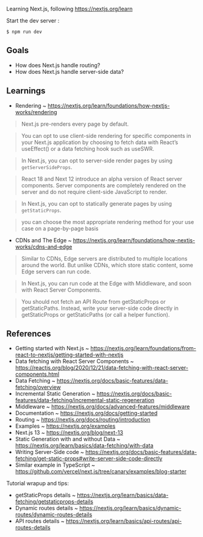 Learning Next.js, following <https://nextjs.org/learn>

Start the dev server :
```
$ npm run dev
```

## Goals

- How does Next.js handle routing?
- How does Next.js handle server-side data?

## Learnings

- Rendering ~ <https://nextjs.org/learn/foundations/how-nextjs-works/rendering>

> Next.js pre-renders every page by default.

> You can opt to use client-side rendering for specific components in your
> Next.js application by choosing to fetch data with React’s useEffect() or a
> data fetching hook such as useSWR.

> In Next.js, you can opt to server-side render pages by using
> `getServerSideProps`.

> React 18 and Next 12 introduce an alpha version of React server components.
> Server components are completely rendered on the server and do not require
> client-side JavaScript to render.

> In Next.js, you can opt to statically generate pages by using
> `getStaticProps`.

> you can choose the most appropriate rendering method for your use case on a
> page-by-page basis

- CDNs and The Edge ~ <https://nextjs.org/learn/foundations/how-nextjs-works/cdns-and-edge>

> Similar to CDNs, Edge servers are distributed to multiple locations around
> the world. But unlike CDNs, which store static content, some Edge servers can
> run code.

> In Next.js, you can run code at the Edge with Middleware, and soon with React
> Server Components.

> You should not fetch an API Route from getStaticProps or getStaticPaths.
> Instead, write your server-side code directly in getStaticProps or
> getStaticPaths (or call a helper function).

## References

- Getting started with Next.js ~ <https://nextjs.org/learn/foundations/from-react-to-nextjs/getting-started-with-nextjs>
- Data fetching with React Server Components ~ <https://reactjs.org/blog/2020/12/21/data-fetching-with-react-server-components.html>
- Data Fetching ~ <https://nextjs.org/docs/basic-features/data-fetching/overview>
- Incremental Static Generation ~ <https://nextjs.org/docs/basic-features/data-fetching/incremental-static-regeneration>
- Middleware ~ <https://nextjs.org/docs/advanced-features/middleware>
- Documentation ~ <https://nextjs.org/docs/getting-started>
- Routing ~ <https://nextjs.org/docs/routing/introduction>
- Examples ~ <https://nextjs.org/examples>
- Next.js 13 ~ <https://nextjs.org/blog/next-13>
- Static Generation with and without Data ~ <https://nextjs.org/learn/basics/data-fetching/with-data>
- Writing Server-Side code ~ <https://nextjs.org/docs/basic-features/data-fetching/get-static-props#write-server-side-code-directly>
- Similar example in TypeScript ~ <https://github.com/vercel/next.js/tree/canary/examples/blog-starter>

Tutorial wrapup and tips:

- getStaticProps details ~ <https://nextjs.org/learn/basics/data-fetching/getstaticprops-details>
- Dynamic routes details ~ <https://nextjs.org/learn/basics/dynamic-routes/dynamic-routes-details>
- API routes details ~ <https://nextjs.org/learn/basics/api-routes/api-routes-details>
